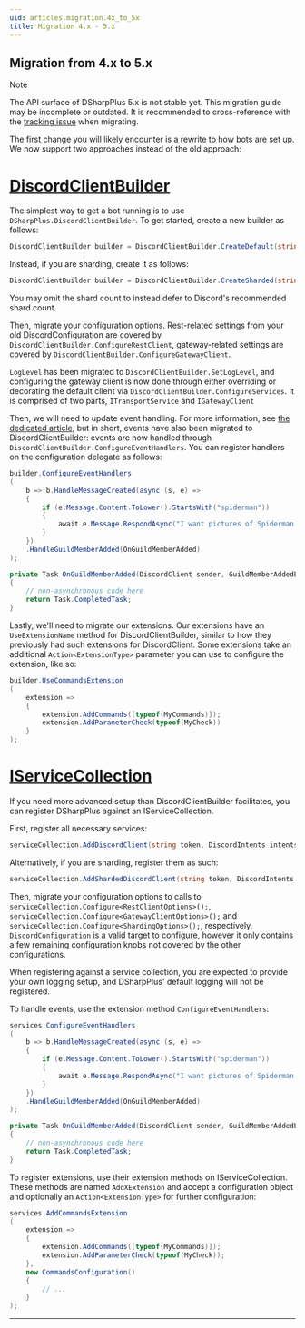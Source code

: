 ```yaml
---
uid: articles.migration.4x_to_5x
title: Migration 4.x - 5.x
---
```


## Migration from 4.x to 5.x

> [!NOTE]
> The API surface of DSharpPlus 5.x is not stable yet. This migration guide may be incomplete or outdated. It is recommended to cross-reference with the [tracking issue](https://github.com/DSharpPlus/DSharpPlus/issues/1585) when migrating.

The first change you will likely encounter is a rewrite to how bots are set up. We now support two approaches instead of the old approach:

# [DiscordClientBuilder](#tab/discordclientbuilder)

The simplest way to get a bot running is to use `DSharpPlus.DiscordClientBuilder`. To get started, create a new builder as follows: 

```cs
DiscordClientBuilder builder = DiscordClientBuilder.CreateDefault(string token, DiscordIntents intents);
```

Instead, if you are sharding, create it as follows:

```cs
DiscordClientBuilder builder = DiscordClientBuilder.CreateSharded(string token, DiscordIntents intents, uint? shardCount);
```

You may omit the shard count to instead defer to Discord's recommended shard count.

Then, migrate your configuration options. Rest-related settings from your old DiscordConfiguration are covered by `DiscordClientBuilder.ConfigureRestClient`, gateway-related settings are covered by `DiscordClientBuilder.ConfigureGatewayClient`.

`LogLevel` has been migrated to `DiscordClientBuilder.SetLogLevel`, and configuring the gateway client is now done through either overriding or decorating the default client via `DiscordClientBuilder.ConfigureServices`. It is comprised of two parts, `ITransportService` and `IGatewayClient`

Then, we will need to update event handling. For more information, see [the dedicated article](../beyond_basics/events.md), but in short, events have also been migrated to DiscordClientBuilder: events are now handled through `DiscordClientBuilder.ConfigureEventHandlers`. You can register handlers on the configuration delegate as follows:

```cs
builder.ConfigureEventHandlers
(
    b => b.HandleMessageCreated(async (s, e) => 
    {
        if (e.Message.Content.ToLower().StartsWith("spiderman"))
        {
            await e.Message.RespondAsync("I want pictures of Spiderman!");
        }
    })
    .HandleGuildMemberAdded(OnGuildMemberAdded)
);

private Task OnGuildMemberAdded(DiscordClient sender, GuildMemberAddedEventArgs args)
{
    // non-asynchronous code here
    return Task.CompletedTask;
}
```

Lastly, we'll need to migrate our extensions. Our extensions have an `UseExtensionName` method for DiscordClientBuilder, similar to how they previously had such extensions for DiscordClient. Some extensions take an additional `Action<ExtensionType>` parameter you can use to configure the extension, like so:

```cs
builder.UseCommandsExtension
(
    extension =>
    {
        extension.AddCommands([typeof(MyCommands)]);
        extension.AddParameterCheck(typeof(MyCheck))
    }
);
```

# [IServiceCollection](#tab/iservicecollection)

If you need more advanced setup than DiscordClientBuilder facilitates, you can register DSharpPlus against an IServiceCollection.

First, register all necessary services:

```cs
serviceCollection.AddDiscordClient(string token, DiscordIntents intents);
```

Alternatively, if you are sharding, register them as such:

```cs
serviceCollection.AddShardedDiscordClient(string token, DiscordIntents intents);
```

Then, migrate your configuration options to calls to `serviceCollection.Configure<RestClientOptions>();`, `serviceCollection.Configure<GatewayClientOptions>();` and `serviceCollection.Configure<ShardingOptions>();`, respectively. `DiscordConfiguration` is a valid target to configure, however it only contains a few remaining configuration knobs not covered by the other configurations.

When registering against a service collection, you are expected to provide your own logging setup, and DSharpPlus' default logging will not be registered.

To handle events, use the extension method `ConfigureEventHandlers`:

```cs
services.ConfigureEventHandlers
(
    b => b.HandleMessageCreated(async (s, e) => 
    {
        if (e.Message.Content.ToLower().StartsWith("spiderman"))
        {
            await e.Message.RespondAsync("I want pictures of Spiderman!");
        }
    })
    .HandleGuildMemberAdded(OnGuildMemberAdded)
);

private Task OnGuildMemberAdded(DiscordClient sender, GuildMemberAddedEventArgs args)
{
    // non-asynchronous code here
    return Task.CompletedTask;
}
```

To register extensions, use their extension methods on IServiceCollection. These methods are named `AddXExtension` and accept a configuration object and optionally an `Action<ExtensionType>` for further configuration:

```cs
services.AddCommandsExtension
(
    extension =>
    {
        extension.AddCommands([typeof(MyCommands)]);
        extension.AddParameterCheck(typeof(MyCheck));
    },
    new CommandsConfiguration()
    {
        // ...
    }
);
```

---
